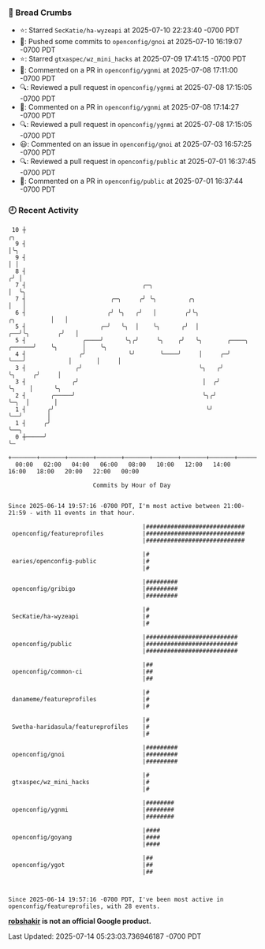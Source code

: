### 🍞 Bread Crumbs

 * ⭐️: Starred `SecKatie/ha-wyzeapi` at 2025-07-10 22:23:40 -0700 PDT
 * 🚢: Pushed some commits to `openconfig/gnoi` at 2025-07-10 16:19:07 -0700 PDT
 * ⭐️: Starred `gtxaspec/wz_mini_hacks` at 2025-07-09 17:41:15 -0700 PDT
 * 💬: Commented on a PR in  `openconfig/ygnmi` at 2025-07-08 17:11:00 -0700 PDT
 * 🔍: Reviewed a pull request in  `openconfig/ygnmi` at 2025-07-08 17:15:05 -0700 PDT
 * 💬: Commented on a PR in  `openconfig/ygnmi` at 2025-07-08 17:14:27 -0700 PDT
 * 🔍: Reviewed a pull request in  `openconfig/ygnmi` at 2025-07-08 17:15:05 -0700 PDT
 * 😃: Commented on an issue in `openconfig/gnoi` at 2025-07-03 16:57:25 -0700 PDT
 * 🔍: Reviewed a pull request in  `openconfig/public` at 2025-07-01 16:37:45 -0700 PDT
 * 💬: Commented on a PR in  `openconfig/public` at 2025-07-01 16:37:44 -0700 PDT

### 🕘 Recent Activity
```
 10 ┼                                                                                         ╭╮
  9 ┤                                                                                         │╰╮
  9 ┤                                                                                         │ │
  8 ┤                                                                                        ╭╯ │
  7 ┤                                 ╭─╮                                                    │  ╰╮
  7 ┤                        ╭─╮     ╭╯ ╰╮         ╭╮                                        │   │
  6 ┤                       ╭╯ ╰╮   ╭╯   │        ╭╯╰╮                           ╭╮          │   │
  5 ┤                     ╭─╯   ╰╮  │    ╰╮      ╭╯  │                        ╭──╯╰╮        ╭╯   │
  5 ┤                ╭────╯      ╰╮╭╯     ╰╮    ╭╯   ╰╮       ╭────╮   ╭──────╯    ╰╮       │    ╰╮
  4 ┤               ╭╯            ╰╯       ╰────╯     │     ╭─╯    ╰───╯            │       │     │
  3 ┤              ╭╯                                 ╰╮   ╭╯                       ╰╮     ╭╯     │
  3 ┤             ╭╯                                   │  ╭╯                         ╰╮    │      ╰╮
  2 ┤       ╭─────╯                                    ╰╮╭╯                           ╰─╮  │       │
  1 ┤      ╭╯                                           ╰╯                              ╰──╯       │
  1 ┤     ╭╯                                                                                       ╰──╮
  0 ┼─────╯                                                                                           ╰─
    +───────+───────+───────+───────+───────+───────+───────+───────+───────+───────+───────+───────+────
  00:00   02:00   04:00   06:00   08:00   10:00   12:00   14:00   16:00   18:00   20:00   22:00   00:00   

						Commits by Hour of Day


Since 2025-06-14 19:57:16 -0700 PDT, I'm most active between 21:00-21:59 - with 11 events in that hour.

```



```
                                      |############################
 openconfig/featureprofiles           |############################
                                      |############################

                                      |#
 earies/openconfig-public             |#
                                      |#

                                      |#########
 openconfig/gribigo                   |#########
                                      |#########

                                      |#
 SecKatie/ha-wyzeapi                  |#
                                      |#

                                      |##########################
 openconfig/public                    |##########################
                                      |##########################

                                      |##
 openconfig/common-ci                 |##
                                      |##

                                      |#
 danameme/featureprofiles             |#
                                      |#

                                      |#
 Swetha-haridasula/featureprofiles    |#
                                      |#

                                      |#########
 openconfig/gnoi                      |#########
                                      |#########

                                      |#
 gtxaspec/wz_mini_hacks               |#
                                      |#

                                      |########
 openconfig/ygnmi                     |########
                                      |########

                                      |####
 openconfig/goyang                    |####
                                      |####

                                      |##
 openconfig/ygot                      |##
                                      |##



Since 2025-06-14 19:57:16 -0700 PDT, I've been most active in openconfig/featureprofiles, with 28 events.

```
**[robshakir](mailto:robjs@google.com) is not an official Google product.**  


Last Updated: 2025-07-14 05:23:03.736946187 -0700 PDT
